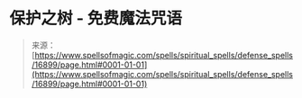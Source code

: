 <!--yml

类别：未分类

日期：2024-06-12 18:57:39

-->

# 保护之树 - 免费魔法咒语

> 来源：[https://www.spellsofmagic.com/spells/spiritual_spells/defense_spells/16899/page.html#0001-01-01](https://www.spellsofmagic.com/spells/spiritual_spells/defense_spells/16899/page.html#0001-01-01)
